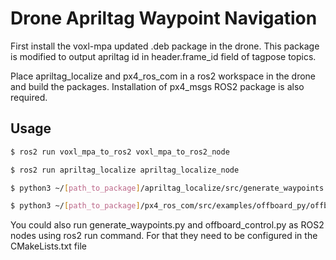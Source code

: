 # Drone Apriltag Waypoint Navigation

First install the voxl-mpa updated .deb package in the drone. This package is modified to output apriltag id in header.frame_id field of tagpose topics.

Place apriltag_localize and px4_ros_com in a ros2 workspace in the drone and build the packages. Installation of px4_msgs ROS2 package is also required.
 

## Usage

``` bash
$ ros2 run voxl_mpa_to_ros2 voxl_mpa_to_ros2_node 

$ ros2 run apriltag_localize apriltag_localize_node 

$ python3 ~/[path_to_package]/apriltag_localize/src/generate_waypoints.py

$ python3 ~/[path_to_package]/px4_ros_com/src/examples/offboard_py/offboard_control.py

```

You could also run generate_waypoints.py and offboard_control.py as ROS2 nodes using ros2 run command. For that they need to be configured in the CMakeLists.txt file 
